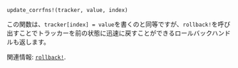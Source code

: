 ```
update_corrfns!(tracker, value, index)
```

この関数は、`tracker[index] = value`を書くのと同等ですが、`rollback!`を呼び出すことでトラッカーを前の状態に迅速に戻すことができるロールバックハンドルも返します。

関連情報: [`rollback!`](@ref).
